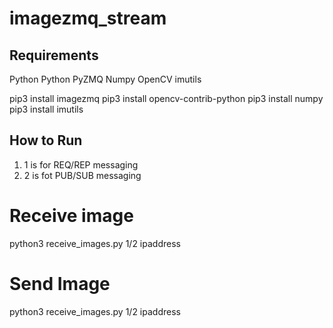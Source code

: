 # imagezmq_stream

## Requirements
Python
Python
PyZMQ 
Numpy 
OpenCV
imutils

pip3 install imagezmq
pip3 install opencv-contrib-python
pip3 install numpy
pip3 install imutils

## How to Run
1. 1 is for REQ/REP messaging
2. 2 is fot PUB/SUB messaging

# Receive image
python3 receive_images.py 1/2 ipaddress

# Send Image
python3 receive_images.py 1/2 ipaddress

